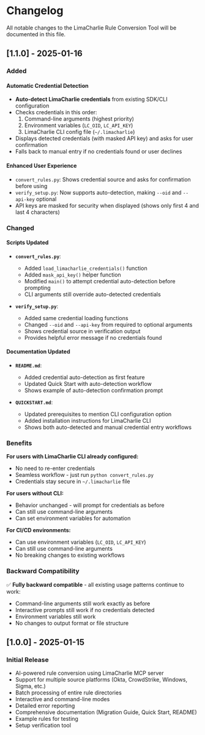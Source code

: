# Changelog

All notable changes to the LimaCharlie Rule Conversion Tool will be documented in this file.

## [1.1.0] - 2025-01-16

### Added

#### Automatic Credential Detection
- **Auto-detect LimaCharlie credentials** from existing SDK/CLI configuration
- Checks credentials in this order:
  1. Command-line arguments (highest priority)
  2. Environment variables (`LC_OID`, `LC_API_KEY`)
  3. LimaCharlie CLI config file (`~/.limacharlie`)
- Displays detected credentials (with masked API key) and asks for user confirmation
- Falls back to manual entry if no credentials found or user declines

#### Enhanced User Experience
- `convert_rules.py`: Shows credential source and asks for confirmation before using
- `verify_setup.py`: Now supports auto-detection, making `--oid` and `--api-key` optional
- API keys are masked for security when displayed (shows only first 4 and last 4 characters)

### Changed

#### Scripts Updated
- **`convert_rules.py`**:
  - Added `load_limacharlie_credentials()` function
  - Added `mask_api_key()` helper function
  - Modified `main()` to attempt credential auto-detection before prompting
  - CLI arguments still override auto-detected credentials

- **`verify_setup.py`**:
  - Added same credential loading functions
  - Changed `--oid` and `--api-key` from required to optional arguments
  - Shows credential source in verification output
  - Provides helpful error message if no credentials found

#### Documentation Updated
- **`README.md`**:
  - Added credential auto-detection as first feature
  - Updated Quick Start with auto-detection workflow
  - Shows example of auto-detection confirmation prompt

- **`QUICKSTART.md`**:
  - Updated prerequisites to mention CLI configuration option
  - Added installation instructions for LimaCharlie CLI
  - Shows both auto-detected and manual credential entry workflows

### Benefits

**For users with LimaCharlie CLI already configured:**
- No need to re-enter credentials
- Seamless workflow - just run `python convert_rules.py`
- Credentials stay secure in `~/.limacharlie` file

**For users without CLI:**
- Behavior unchanged - will prompt for credentials as before
- Can still use command-line arguments
- Can set environment variables for automation

**For CI/CD environments:**
- Can use environment variables (`LC_OID`, `LC_API_KEY`)
- Can still use command-line arguments
- No breaking changes to existing workflows

### Backward Compatibility

✅ **Fully backward compatible** - all existing usage patterns continue to work:
- Command-line arguments still work exactly as before
- Interactive prompts still work if no credentials detected
- Environment variables still work
- No changes to output format or file structure

## [1.0.0] - 2025-01-15

### Initial Release

- AI-powered rule conversion using LimaCharlie MCP server
- Support for multiple source platforms (Okta, CrowdStrike, Windows, Sigma, etc.)
- Batch processing of entire rule directories
- Interactive and command-line modes
- Detailed error reporting
- Comprehensive documentation (Migration Guide, Quick Start, README)
- Example rules for testing
- Setup verification tool
